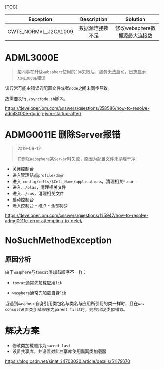 [TOC]

Exception | Description | Solution
:---: | :---: | :---:
CWTE_NORMAL_J2CA1009 | 数据源连接数不足 | 修改websphere数据源最大连接数

# ADML3000E

> 某同事在升级`websphere`使用的`JDK`失败后，服务无法启动，日志显示`ADML3000E`错误

该异常可能由错误的配置文件或者`node`之间未同步导致。

故需要执行`./syncNode.sh`脚本。

https://developer.ibm.com/answers/questions/258586/how-to-resolve-adml3000e-during-jvm-startup-after/

# ADMG0011E 删除Server报错

> 2019-09-12
>
> ​	在删除`Websphere`某`Server`时失败，原因为配置文件未清理干净

- 关闭控制台
- 进入管理结点`profile/dmgr`
- 进入` config/cells/$Cell_Name/applications`，清理相关`*.ear`
- 进入`../blas`，清理相关文件
- 进入`../cus`，清理相关文件
- 启动控制台
- 进入控制台 - 结点 - 全部同步

https://developer.ibm.com/answers/questions/195947/how-to-resolve-admg0011e-error-attempting-to-delet/

# NoSuchMethodException

## 原因分析

由于`wasphere`与`tomcat`类加载顺序不一样：

- `tomcat`通常先加载应用`lib`

- `wasphere`通常先加载自身`lib`

当遇到`wasphere`自身引用类包名与类名与应用所引用的类一样时，且在`was console`设置类加载顺序为`parent first`时，则会出现类似错误。

# 解决方案

- 修改类加载顺序为`parent last`
- 设置共享库，并设置对此共享库使用隔离类加载器

https://blog.csdn.net/sinat_34703020/article/details/51179670